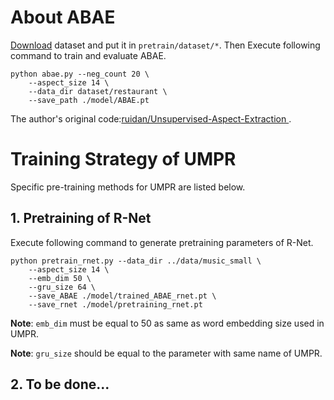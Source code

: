 
# About ABAE

[Download](https://drive.google.com/open?id=1L4LRi3BWoCqJt5h45J2GIAW9eP_zjiNc)
dataset and put it in `pretrain/dataset/*`.
Then Execute following command to train and evaluate ABAE.

```shell script
python abae.py --neg_count 20 \
    --aspect_size 14 \
    --data_dir dataset/restaurant \
    --save_path ./model/ABAE.pt
```

The author's original code:[ruidan/Unsupervised-Aspect-Extraction
](https://github.com/ruidan/Unsupervised-Aspect-Extraction).


# Training Strategy of UMPR

Specific pre-training methods for UMPR are listed below.

## 1. Pretraining of R-Net

Execute following command to generate pretraining parameters of R-Net. 
```shell script
python pretrain_rnet.py --data_dir ../data/music_small \
    --aspect_size 14 \
    --emb_dim 50 \
    --gru_size 64 \
    --save_ABAE ./model/trained_ABAE_rnet.pt \
    --save_rnet ./model/pretraining_rnet.pt
```
**Note**: `emb_dim` must be equal to 50 as same as word embedding size used in UMPR.

**Note**: `gru_size` should be equal to the parameter with same name of UMPR.

## 2. To be done...

